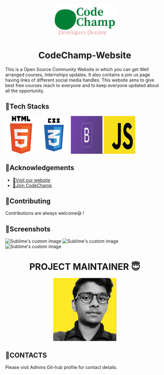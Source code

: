 <p align="center">
  <img src="./images/logo.png" alt="Sublime's custom image" width="200px"/>
</p>



<h1 align="center"> CodeChamp-Website </h1>

This is a Open Source Community Website in which you can get Well arranged courses, Internships updates. It also contains a join us page having links of different social media handles. This website aims to give best free courses reach to everyone and to keep everyone updated about all the opportunity.

## 📍Tech Stacks

<img src="./images/Html image.png" alt="Sublime's custom image" width="100px" height="120px"/>  <img src="./images/Css image.png" alt="Sublime's custom image" width="100px" height="120px"/>  <img src="./images/bootstrap.png" alt="Sublime's custom image" width="100px" height="120px"/>  <img src="./images/javascript.png" alt="Sublime's custom image" width="100px" height="120px"/>


## 📍Acknowledgements

 - [📌Visit our website](https://codechamp.netlify.app/)
 - [📌Join CodeChamp](https://discord.gg/URmG5DR6)


## 📍Contributing

Contributions are always welcome😃 !

## 📍Screenshots

<img src="./images/Home page ss.png" alt="Sublime's custom image" />

<img src="./images/courses ss.png" alt="Sublime's custom image" />

<img src="./images/join us page ss.png" alt="Sublime's custom image"/>

<h1 align="center"> PROJECT MAINTAINER 😇</h1>
<p align="center">
  <img src="./images/Ashish yellow bg.jpeg" alt="Sublime's custom image" width="200px"/>
</p>

## 📍CONTACTS

Please visit Admins Git-hub profile for contact details.





